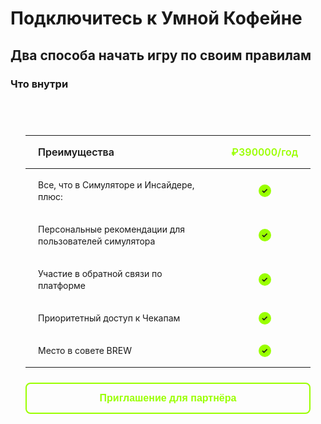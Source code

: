 # Подключитесь к Умной Кофейне

## Два способа начать игру по своим правилам

<MembershipCards />

### Что внутри

<TariffFeatures />

<style>
.enterprise-table {
  background: var(--vp-c-bg-alt);
  border-radius: 16px;
  border: 2px solid var(--vp-c-border);
  padding: 24px;
  margin: 32px 0;
}

.enterprise-table table {
  width: 100%;
  border-collapse: collapse;
  background: transparent;
  margin-bottom: 24px;
}

.enterprise-table th {
  color: var(--vp-c-text-1);
  padding: 16px 20px;
  font-weight: 600;
  font-size: 16px;
  border-bottom: 2px solid var(--vp-c-border);
  background: transparent;
}

.enterprise-table th:first-child {
  text-align: left;
}

.enterprise-table th:last-child {
  text-align: center;
  color: #9aff00;
  font-size: 16px;
  font-weight: 600;
  white-space: nowrap;
}

.enterprise-table td {
  padding: 16px 20px;
  color: var(--vp-c-text-2);
  border-bottom: 1px solid var(--vp-c-border);
  vertical-align: middle;
  background: transparent;
  height: auto;
  line-height: 1.4;
}

.enterprise-table td:first-child {
  font-size: 14px;
  text-align: left;
}

.enterprise-table td:last-child {
  text-align: center;
  color: #9aff00;
  font-size: 18px;
  font-weight: 600;
}

.enterprise-table tr:last-child td {
  border-bottom: none;
}

.enterprise-table tr:hover td {
  background: transparent;
}

.checkmark {
  display: inline-block;
  width: 20px;
  height: 20px;
  background: #9aff00;
  border-radius: 50%;
  position: relative;
}

.checkmark::after {
  content: '✓';
  position: absolute;
  left: 50%;
  top: 50%;
  transform: translate(-50%, -50%);
  color: #1a1a1a;
  font-weight: bold;
  font-size: 12px;
}

.partner-button {
  width: 100%;
  padding: 14px 20px;
  border-radius: 8px;
  font-size: 16px;
  font-weight: 600;
  border: 2px solid #9aff00;
  background: transparent;
  color: #9aff00;
  cursor: pointer;
  transition: all 0.3s ease;
  display: block;
  box-sizing: border-box;
}

.partner-button:hover {
  background: #9aff00;
  color: #1a1a1a;
}
</style>

<div class="enterprise-table">
  <table>
    <thead>
      <tr>
        <th>Преимущества</th>
        <th>₽390000/год</th>
      </tr>
    </thead>
    <tbody>
      <tr>
        <td>Все, что в Симуляторе и Инсайдере, плюс:</td>
        <td><span class="checkmark"></span></td>
      </tr>
      <tr>
        <td>Персональные рекомендации для пользователей симулятора</td>
        <td><span class="checkmark"></span></td>
      </tr>
      <tr>
        <td>Участие в обратной связи по платформе</td>
        <td><span class="checkmark"></span></td>
      </tr>
      <tr>
        <td>Приоритетный доступ к Чекапам</td>
        <td><span class="checkmark"></span></td>
      </tr>
      <tr>
        <td>Место в совете BREW</td>
        <td><span class="checkmark"></span></td>
      </tr>
    </tbody>
  </table>
  
  <button class="partner-button">Приглашение для партнёра</button>
</div>
